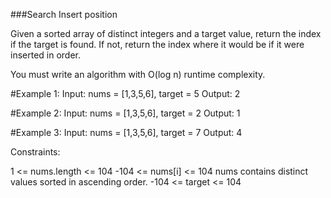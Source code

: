 ###Search Insert position

Given a sorted array of distinct integers and a target value, return the index if the target is found. If not, return the index where it would be if it were inserted in order.

You must write an algorithm with O(log n) runtime complexity.
 

#Example 1:
Input: nums = [1,3,5,6], target = 5
Output: 2

#Example 2:
Input: nums = [1,3,5,6], target = 2
Output: 1

#Example 3:
Input: nums = [1,3,5,6], target = 7
Output: 4
 

Constraints:

1 <= nums.length <= 104
-104 <= nums[i] <= 104
nums contains distinct values sorted in ascending order.
-104 <= target <= 104
